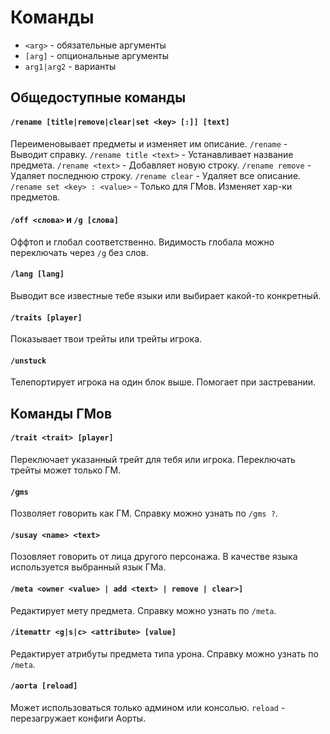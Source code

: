 # Команды
- `<arg>` - обязательные аргументы
- `[arg]` - опциональные аргументы
- `arg1|arg2` - варианты

## Общедоступные команды
#### `/rename [title|remove|clear|set <key> [:]] [text]`
Переименовывает предметы и изменяет им описание.
`/rename` - Выводит справку.
`/rename title <text>` - Устанавливает название предмета.
`/rename <text>` - Добавляет новую строку.
`/rename remove` - Удаляет последнюю строку.
`/rename clear` - Удаляет все описание.
`/rename set <key> : <value>` - Только для ГМов. Изменяет хар-ки предметов.

#### `/off <слова>` и `/g [слова]`
Оффтоп и глобал соответственно. Видимость глобала можно переключать через `/g` без слов.

#### `/lang [lang]`
Выводит все известные тебе языки или выбирает какой-то конкретный.

#### `/traits [player]`
Показывает твои трейты или трейты игрока.

#### `/unstuck`
Телепортирует игрока на один блок выше. Помогает при застревании.

## Команды ГМов
#### `/trait <trait> [player]`
Переключает указанный трейт для тебя или игрока.
Переключать трейты может только ГМ.

#### `/gms`
Позволяет говорить как ГМ. Справку можно узнать по `/gms ?`.

#### `/susay <name> <text>`
Позовляет говорить от лица другого персонажа. В качестве языка используется выбранный язык ГМа.

#### `/meta <owner <value> | add <text> | remove | clear>]`
Редактирует мету предмета. Справку можно узнать по `/meta`.

#### `/itemattr <g|s|c> <attribute> [value]`
Редактирует атрибуты предмета типа урона. Справку можно узнать по `/meta`.

#### `/aorta [reload]`
Может использоваться только админом или консолью.
`reload` - перезагружает конфиги Аорты.